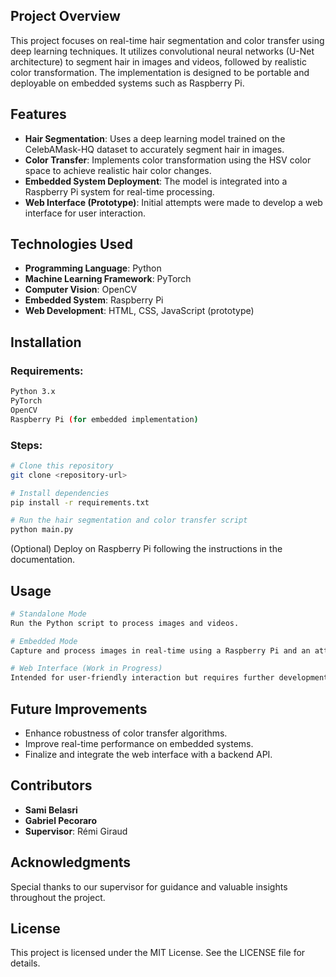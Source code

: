 
## Project Overview
This project focuses on real-time hair segmentation and color transfer using deep learning techniques. It utilizes convolutional neural networks (U-Net architecture) to segment hair in images and videos, followed by realistic color transformation. The implementation is designed to be portable and deployable on embedded systems such as Raspberry Pi.

## Features
- **Hair Segmentation**: Uses a deep learning model trained on the CelebAMask-HQ dataset to accurately segment hair in images.
- **Color Transfer**: Implements color transformation using the HSV color space to achieve realistic hair color changes.
- **Embedded System Deployment**: The model is integrated into a Raspberry Pi system for real-time processing.
- **Web Interface (Prototype)**: Initial attempts were made to develop a web interface for user interaction.

## Technologies Used
- **Programming Language**: Python
- **Machine Learning Framework**: PyTorch
- **Computer Vision**: OpenCV
- **Embedded System**: Raspberry Pi
- **Web Development**: HTML, CSS, JavaScript (prototype)

## Installation
### Requirements:
```bash
Python 3.x
PyTorch
OpenCV
Raspberry Pi (for embedded implementation)
```

### Steps:
```bash
# Clone this repository
git clone <repository-url>

# Install dependencies
pip install -r requirements.txt

# Run the hair segmentation and color transfer script
python main.py
```

(Optional) Deploy on Raspberry Pi following the instructions in the documentation.

## Usage
```bash
# Standalone Mode
Run the Python script to process images and videos.

# Embedded Mode
Capture and process images in real-time using a Raspberry Pi and an attached camera.

# Web Interface (Work in Progress)
Intended for user-friendly interaction but requires further development.
```

## Future Improvements
- Enhance robustness of color transfer algorithms.
- Improve real-time performance on embedded systems.
- Finalize and integrate the web interface with a backend API.

## Contributors
- **Sami Belasri**
- **Gabriel Pecoraro**
- **Supervisor**: Rémi Giraud

## Acknowledgments
Special thanks to our supervisor for guidance and valuable insights throughout the project.

## License
This project is licensed under the MIT License. See the LICENSE file for details.

